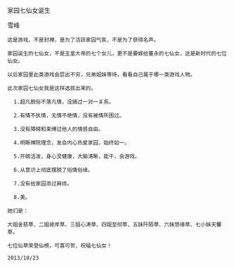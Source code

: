 家园七仙女诞生

雪峰


    这是游戏，不是封禅，是为了活跃家园气氛，不是为了获得名声。

    家园诞生的七仙女，不是玉皇大帝的七个女儿，更不是要嫁给董永的七仙女，这是新时代的七位仙女。

    以后家园里此类游戏会层出不穷，兄弟姐妹等待，看看自己属于哪一类游戏人物。

    此次家园七仙女我是这样选拔出来的。

      1.超凡脱俗不落凡情，没搞过一对一关系。

      2.有情不执情，无情不绝情，没有被情所困过。

      3.没有障碍和束缚过他人的情感自由。

      4.明晰禅院理念，发自内心热爱家园，始终如一。

      5.开朗活泼，身心灵健康，大脑清晰，能干，会游戏。

      6.从意识上彻底摆脱了俗情俗缘。

      7.没有给家园添过麻烦。

      8.美。

    她们是：

    大姐金慈草、二姐彼岸草、三姐心涛草、四姐至彻草、五妹阡陌草、六妹悠缘草、七小妹天馨草。

    七位仙草荣登仙榜，可喜可贺，祝福七仙女！

    2013/10/23



